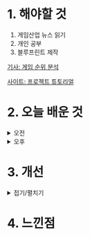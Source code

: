 
# 1. 해야할 것

1. 게임산업 뉴스 읽기 
2. 개인 공부  
3. 블루프린트 제작

[기사: 게임 순위 분석](https://www.gamemeca.com/view.php?gid=1750882)

[사이트: 프로젝트 튜토리얼](https://ue4dcs.com/dcs/tutorials/newproject)

# 2. 오늘 배운 것

<details>
<summary>오전</summary>

## 오늘의 뉴스
### 게임 순위 분석
![image](https://github.com/JM94Ent/TIL-WIL/assets/143363550/b0e8cba6-452d-447c-abc5-72d566bdf5ad)

![image](https://github.com/JM94Ent/TIL-WIL/assets/143363550/09f1590b-9fa4-4b0b-a1c9-d4e6728cecf7)
```
내가 하지 않지만 해봐야할 게임들이 넘쳐난다
젠레스 존 제로는 전투는 확실히 재밌고 독특한 UI때문에 보는 맛이 있다.
퍼스트 디센던트는 루트 슈터 게임 장르로 나왔는데 개인적으로 워프레임을 재밌게 즐겼던만큼
내가 시작하면 재밌게 할 수 있을 것 같다.

그 외 게임들도 이슈가 많이 보이는데 나중에 하나씩 뜯어봐야겠다.
```

■ 시즌 플레이오프 돌입 VCT 퍼시픽, 챔피언스 서울 노린다
시즌 플레이오프에 진출한 한국 팀 DRX와 젠지가 오는 8월 한국에서 열리는 발로란트 챔피언스 서울 진출을 노립니다. 라이엇 게임즈는 발로란트 챔피언스 투어(이하 VCT) 퍼시픽 시즌 플레이오프가 오는 12일(금)부터 14일(일)까지 서울 강남구 삼성동에 위치한 코엑스 신한카드 아티움에서 진행된다고 밝혔습니다.

■ 시프트업 코스피 11일 상장, 성공적인 데뷔
시프트업(대표 김형태)이 11일 코스피(KOSPI, 유가증권시장)에 성공적으로 데뷔했습니다. 공모가 기준 시프트업 시가총액은 3조 4,815억 원으로 국내 상장된 게임사 중 크래프톤, 넷마블, 엔씨소프트에 이은 4위였습니다.

■ 드래곤볼 스파킹! 제로, 펀 엑스포에 체험 부스 마련 
반다이남코 엔터테인먼트 코리아는 신작 2종, '드래곤볼 스파킹! 제로'와 '건담 브레이커4' 체험 부스를 펀 엑스포 2024에 마련한다고 밝혔습니다. 반다이남코 엔터테인먼트 코리아 부스에서는 게임 체험 외에도 설문 조사  참여, 경품 증정 등 다양한 현장 이벤트가 함께 진행됩니다.

■ 넥슨, '클래식' 메이플스토리 선보일까? 
넥슨이 '클래식' 메이플스토리를 서비스할 가능성이 포착됐습니다. '메이플스토리 월드'로 만들어진 유저 모드가 아닌, 넥슨이 직접 제작한 클래식 버전일 가능성입니다. 특허청의 특허정보검색시스템 키프리스를 통해 넥슨이 새로운 상표 '메이플스토리 메모리즈 2005'를 출원한 것으로 10일 확인됐습니다. 상표 이름의 특징을 고려하면 2005년 버전의 메이플스토리일 가능성이 높습니다.

■ 이장주 소장 "게임 질병코드, 게임 죄악시한 이데올로기의 산물" 
콘텐츠 강국을 지향하는 한국 게임산업에 있어 2025년은 그 어느 때보다도 중요한 해가 될 예정입니다. WHO가 게임 이용장애를 질병으로 분류한 국제질병분류(IDC-11)를 한국표준질병사인분류(KDC)에 적용할지 결정해야 하기 때문입니다. 게임산업계는 게임 질병코드가 국내에서 인정될 경우 사회적 인식 변화로 인해 산업 생태계에 악영향이 미칠 것으로 보고 우려하고 있습니다. 일각에서는 2년간 총 8조 8,000억 원의 경제적 손실과 8만 명이 넘는 취업 기회가 줄어들 것으로 예상할 정도입니다. 

■ 카카오 신작 RTS '스톰게이트', 상세 정보 공개 
카카오게임즈는 프로스트 자이언트가 개발하고 자사가 퍼블리싱하는 신작 RTS 스톰게이트가 스팀 얼리 액세스 출시를 앞두고 공식 홈페이지를 통해 게임의 상세 정보를 공개했다고 밝혔습니다. 홈페이지에서는 지금까지의 개발 과정과 향후 로드맵, 게임에 등장하는 종족과 영웅의 정보 등을 확인할 수 있습니다.

■ 허은아의 개혁신당, 게임정책 시동 건다
'허은아'라는 이름이 게임정책에서 나타난 때는 지난 2021년 6월입니다. 당시 국민의힘 소속 국회의원으로서 허은아 의원은 대정부질문에서 문화체육관광부 황희 장관에게 '강제적 셧다운제 폐지'를 주장하며 입장을 물었었습니다. 국민의힘을 탈당하고 개혁신당을 창당한 허은아 당대표는 "e스포츠 토토 추진, 약속 지키겠다", "게임산업 진흥, 잘하는 것을 더 잘하게", "원하는 게임정책, 개혁신당에 제보해주길"이라며 게임 정책에 힘을 내겠다고 말을 전했습니다.

■ 스마일게이트 '로드나인', 모바일 사전 다운로드 시작
스마일게이트는 올클래스 MMORPG '로드나인'(개발사 엔엑스쓰리게임즈)의 모바일 사전 다운로드를 10일(수) 오후 12시부터 시작했다고 밝혔습니다. 지난 8일 시작한 PC 버전의 사전 다운로드는 로드나인 공식 홈페이지를 통해 참여할 수 있습니다.

■ ‘팰월드’, 소니 손잡고 라이선스 회사 설립... “IP 확장 본격화” 
출시 당시 유사성 의견도 있었던 팰월드가 라이선싱 사업을 전개하며 본격적인 외연 확장에 나섭니다. 소니 뮤직 엔터테인먼트, 애니플렉스, 그리고 팰월드의 개발사 포켓페어는 10일 조인트 벤처(JV) 및 주식회사 팰월드 엔터테인먼트 설립에 합의했다고 밝혔습니다.

■ 한국모바일게임협회, 프롬더레드와 인디게임 산업 활성화 MOU 체결
사단법인 한국모바일게임협회(회장 황성익)와 ㈜프롬더레드(대표 서상욱)는 9일 대한민국 인디게임 산업 활성화를 위한 업무협약을 체결했다고 밝혔습니다. 프롬더레드와의 협력을 통해 인디 개발사들의 개발환경 조성과 산업발전에 도움이 될 수 있도록 노력하겠다" 라고 밝혔습니다.
</details>


<details>
<summary>오후</summary>

## 블루프린트 제작
### 몬스터 제작
![image](https://github.com/JM94Ent/TIL-WIL/assets/143363550/cfaeced6-66e1-4a1f-b206-430fb588aecc)

![image](https://github.com/JM94Ent/TIL-WIL/assets/143363550/836eed83-fe2d-4801-88e9-39620cf2a55d)

### 몬스터가 가까이 붙어서 공격하지 않는 문제 해결
![image](https://github.com/JM94Ent/TIL-WIL/assets/143363550/ea53ae4d-a26b-4f21-8cc6-f9a65dbc4e4b)
```
허용가능범위를 150에서 50으로 줄임
```
</details>




# 3. 개선


<details>
<summary>접기/펼치기</summary>


</details>



# 4. 느낀점


